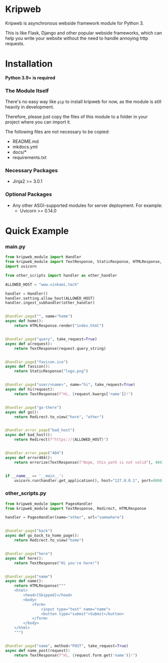 # Kripweb
Kripweb is asynchronous webside framework module for Python 3.

This is like Flask, Django and other popular webside frameworks, which can help you write your website without the need to handle annoying http requests.


# Installation
**Python 3.9+ is required**

### The Module Itself
There's no easy way like `pip` to install kripweb for now, as the module is still heavily in development.

Therefore, please just copy the files of this module to a folder in your project where you can import it.

The following files are not necessary to be copied:

 - README.md
 - mkdocs.yml
 - docs/*
 - requirements.txt

### Necessary Packages
 - Jinja2 >= 3.0.1

### Optional Packages
 - Any other ASGI-supported modules for server deployment. For example:
    - Uvicorn >= 0.14.0
    
# Quick Example
### main.py

```python
from kripweb_module import Handler
from kripweb_module import TextResponse, StaticResponse, HTMLResponse, Redirect, errorize
import uvicorn

from other_scripts import handler as other_handler

ALLOWED_HOST = "www.vinkami.tech"

handler = Handler()
handler.setting.allow_host(ALLOWED_HOST)
handler.ingest_subhandler(other_handler)


@handler.page("", name="home")
async def home():
    return HTMLResponse.render("index.html")


@handler.page("query", take_request=True)
async def a(request):
    return TextResponse(request.query_string)


@handler.page("favicon.ico")
async def favicon():
    return StaticResponse("logo.png")


@handler.page("user/<name>", name="hi", take_request=True)
async def hi(request):
    return TextResponse(f"Hi, {request.kwargs['name']}!")


@handler.page("go-there")
async def go():
    return Redirect.to_view("here", "other")


@handler.error_page("bad_host")
async def bad_host():
    return Redirect(f"https://{ALLOWED_HOST}")


@handler.error_page("404")
async def error404():
    return errorize(TextResponse(f"Nope, this path is not valid"), 404)


if __name__ == '__main__':
    uvicorn.run(handler.get_application(), host="127.0.0.1", port=8000)
```

### other_scripts.py

```python
from kripweb_module import PagesHandler
from kripweb_module import TextResponse, Redirect, HTMLResponse

handler = PagesHandler(name="other", url="somewhere")


@handler.page("back")
async def go_back_to_home_page():
    return Redirect.to_view("home")


@handler.page("here")
async def here():
    return TextResponse("Hi you're here!")


@handler.page("name")
async def name():
    return HTMLResponse("""
    <html>
        <head>[Skipped]</head>
        <body>
            <form>
                <input type="text" name="name">
                <button type="submit">Submit</button>
            </form>
        </body>
    </html>
    """)


@handler.page("name", method="POST", take_request=True)
async def name_post(request):
    return TextResponse(f"Hi, {request.form.get('name')}!")
```